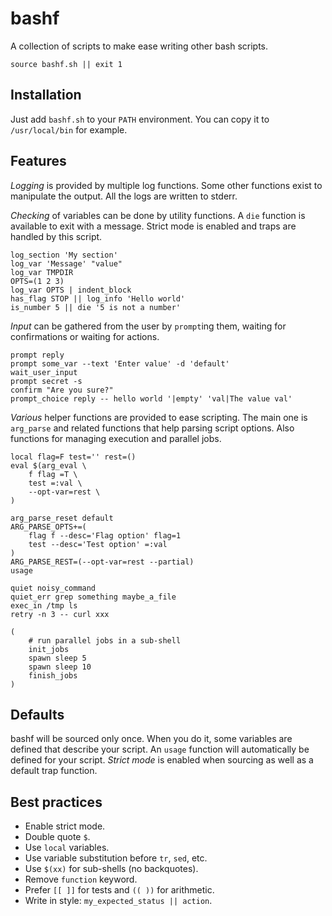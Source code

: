 bashf
=====

A collection of scripts to make ease writing other bash scripts.

	source bashf.sh || exit 1

Installation
------------

Just add `bashf.sh` to your `PATH` environment.
You can copy it to `/usr/local/bin` for example.

Features
--------

*Logging* is provided by multiple log functions.
Some other functions exist to manipulate the output.
All the logs are written to stderr.

*Checking* of variables can be done by utility functions.
A `die` function is available to exit with a message.
Strict mode is enabled and traps are handled by this script.

	log_section 'My section'
	log_var 'Message' "value"
	log_var TMPDIR
	OPTS=(1 2 3)
	log_var OPTS | indent_block
	has_flag STOP || log_info 'Hello world'
	is_number 5 || die '5 is not a number'

*Input* can be gathered from the user by `prompt`ing them,
waiting for confirmations or waiting for actions.

	prompt reply
	prompt some_var --text 'Enter value' -d 'default'
	wait_user_input
	prompt secret -s
	confirm "Are you sure?"
	prompt_choice reply -- hello world '|empty' 'val|The value val'

*Various* helper functions are provided to ease scripting.
The main one is `arg_parse` and related functions that help parsing script
options.
Also functions for managing execution and parallel jobs.

	local flag=F test='' rest=()
	eval $(arg_eval \
		f flag =T \
		test =:val \
		--opt-var=rest \
	)
	
	arg_parse_reset default
	ARG_PARSE_OPTS+=(
		flag f --desc='Flag option' flag=1
		test --desc='Test option' =:val
	)
	ARG_PARSE_REST=(--opt-var=rest --partial)
	usage
	
	quiet noisy_command
	quiet_err grep something maybe_a_file
	exec_in /tmp ls
	retry -n 3 -- curl xxx
	
	(
		# run parallel jobs in a sub-shell
		init_jobs
		spawn sleep 5
		spawn sleep 10
		finish_jobs
	)

Defaults
--------

bashf will be sourced only once.
When you do it, some variables are defined that describe your script.
An `usage` function will automatically be defined for your script.
*Strict mode* is enabled when sourcing as well as a default trap function.

Best practices
--------------

- Enable strict mode.
- Double quote `$`.
- Use `local` variables.
- Use variable substitution before `tr`, `sed`, etc.
- Use `$(xx)` for sub-shells (no backquotes).
- Remove `function` keyword.
- Prefer `[[ ]]` for tests and `(( ))` for arithmetic.
- Write in style: `my_expected_status || action`.
